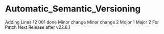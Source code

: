 # Automatic_Semantic_Versioning
Adding Lines
12
001 done
Minor change
Minor change 2
Mojor 1
Major 2 
For Patch
Next Release after v22.8.1
